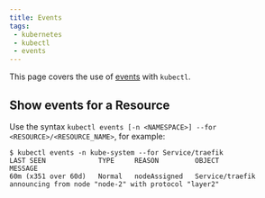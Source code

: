 ```yaml
---
title: Events
tags:
 - kubernetes
 - kubectl
 - events
---
```


This page covers the use of [events](https://kubernetes.io/docs/reference/kubectl/generated/kubectl_events/) with `kubectl`.
<!--more-->

## Show events for a Resource

Use the syntax `kubectl events [-n <NAMESPACE>] --for <RESOURCE>/<RESOURCE_NAME>`, for example:

```shell
$ kubectl events -n kube-system --for Service/traefik
LAST SEEN             TYPE     REASON         OBJECT            MESSAGE
60m (x351 over 60d)   Normal   nodeAssigned   Service/traefik   announcing from node "node-2" with protocol "layer2"
```